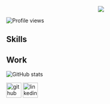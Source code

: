 <p align="center">
 
   <img src=https://github.com/munish8448/munish8448/blob/main/_banner.gif>
</p>
  
<!---# Hi, I'm Munish Kumar --->


 
 ![Profile views](https://gpvc.arturio.dev/munish8448)


## Skills

## Work


  

![GitHub stats](https://github-readme-stats.vercel.app/api?username=munish8448&show_icons=true)  




[<img src='https://cdn.jsdelivr.net/npm/simple-icons@3.0.1/icons/github.svg' alt='github' height='40'>](https://github.com/munish8448)  [<img src='https://cdn.jsdelivr.net/npm/simple-icons@3.0.1/icons/linkedin.svg' alt='linkedin' height='40'>](https://www.linkedin.com/in/munish-kumar-8483401b4/)  






<!---
munish8448/munish8448 is a ✨ special ✨ repository because its `README.md` (this file) appears on your GitHub profile.
You can click the Preview link to take a look at your changes.


links
https://auto.creavite.co/discord-profile-banners
https://arturssmirnovs.github.io/github-profile-readme-generator/

--->


